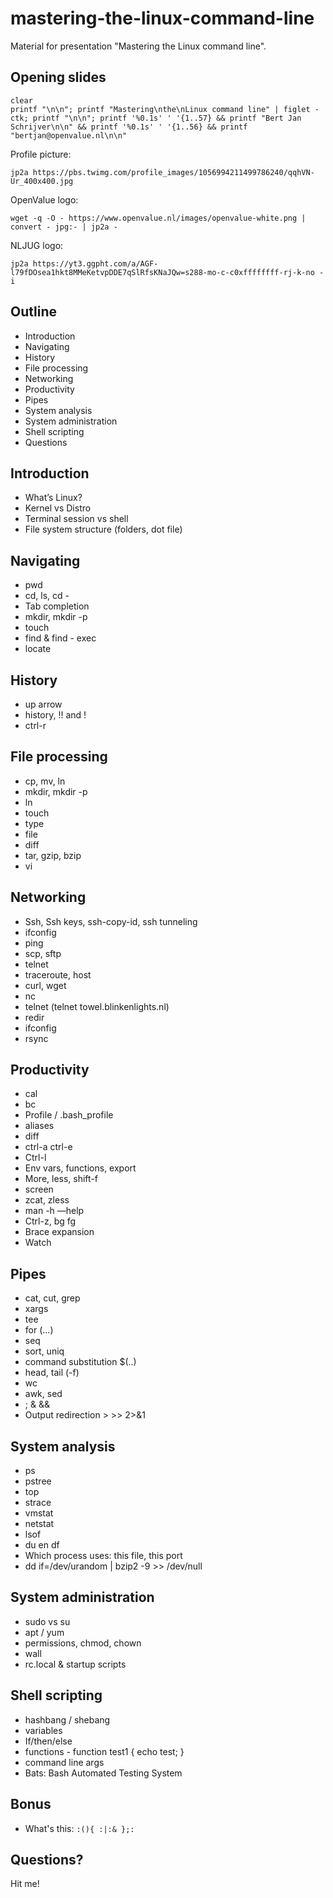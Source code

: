 # mastering-the-linux-command-line
Material for presentation "Mastering the Linux command line".


Opening slides
---

```
clear
printf "\n\n"; printf "Mastering\nthe\nLinux command line" | figlet -ctk; printf "\n\n"; printf '%0.1s' ' '{1..57} && printf "Bert Jan Schrijver\n\n" && printf '%0.1s' ' '{1..56} && printf "bertjan@openvalue.nl\n\n"
```

Profile picture:
```
jp2a https://pbs.twimg.com/profile_images/1056994211499786240/qqhVN-Ur_400x400.jpg
```

OpenValue logo:
```
wget -q -O - https://www.openvalue.nl/images/openvalue-white.png | convert - jpg:- | jp2a -
```

NLJUG logo:
```
jp2a https://yt3.ggpht.com/a/AGF-l79fDOsea1hkt8MMeKetvpDDE7qSlRfsKNaJQw=s288-mo-c-c0xffffffff-rj-k-no -i
```


Outline
---
- Introduction
- Navigating
- History
- File processing
- Networking
- Productivity
- Pipes
- System analysis
- System administration
- Shell scripting
- Questions


Introduction
---
- What’s Linux?
- Kernel vs Distro
- Terminal session vs shell
- File system structure (folders, dot file)

Navigating
---
- pwd
- cd, ls, cd -  
- Tab completion  
- mkdir, mkdir -p
- touch
- find & find - exec
- locate

History
---
- up arrow
- history, !! and !<number>
- ctrl-r

File processing
---
- cp, mv, ln
- mkdir, mkdir -p
- ln
- touch
- type
- file
- diff
- tar, gzip, bzip
- vi


Networking
---
- Ssh, Ssh keys, ssh-copy-id, ssh tunneling
- ifconfig
- ping
- scp, sftp
- telnet
- traceroute, host  
- curl, wget
- nc
- telnet (telnet towel.blinkenlights.nl)
- redir
- ifconfig  
- rsync

Productivity
---
- cal
- bc
- Profile / .bash_profile
- aliases
- diff
- ctrl-a ctrl-e
- Ctrl-l
- Env vars, functions, export
- More, less, shift-f
- screen
- zcat, zless 
- man -h —help
- Ctrl-z, bg fg
- Brace expansion
- Watch

Pipes
---
- cat,  cut, grep
- xargs
- tee 
- for (…) 
- seq
- sort, uniq
- command substitution $(..)
- head, tail (-f)
- wc
- awk, sed
- ; & &&
- Output redirection > >> 2>&1

System analysis
---
- ps
- pstree
- top
- strace
- vmstat
- netstat
- lsof
- du en df
- Which process uses: this file, this port
- dd if=/dev/urandom | bzip2 -9 >> /dev/null

System administration
---
- sudo vs su
- apt / yum
- permissions, chmod, chown
- wall
- rc.local & startup scripts

Shell scripting
---
- hashbang / shebang
- variables
- If/then/else
- functions - function test1 { echo test; }
- command line args
- Bats: Bash Automated Testing System

Bonus
---
- What's this:  `:(){ :|:& };:`

Questions?
---
Hit me!

